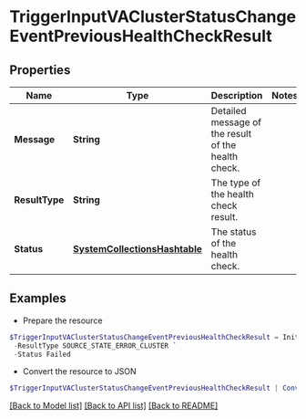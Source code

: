 # TriggerInputVAClusterStatusChangeEventPreviousHealthCheckResult
## Properties

Name | Type | Description | Notes
------------ | ------------- | ------------- | -------------
**Message** | **String** | Detailed message of the result of the health check. | 
**ResultType** | **String** | The type of the health check result. | 
**Status** | [**SystemCollectionsHashtable**](.md) | The status of the health check. | 

## Examples

- Prepare the resource
```powershell
$TriggerInputVAClusterStatusChangeEventPreviousHealthCheckResult = Initialize-PSSailpointBetaTriggerInputVAClusterStatusChangeEventPreviousHealthCheckResult  -Message Test Connection failed with exception. Error message - java.lang Exception `
 -ResultType SOURCE_STATE_ERROR_CLUSTER `
 -Status Failed
```

- Convert the resource to JSON
```powershell
$TriggerInputVAClusterStatusChangeEventPreviousHealthCheckResult | ConvertTo-JSON
```

[[Back to Model list]](../README.md#documentation-for-models) [[Back to API list]](../README.md#documentation-for-api-endpoints) [[Back to README]](../README.md)

